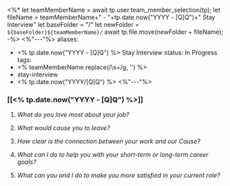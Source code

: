<%*
let teamMemberName = await tp.user.team_member_selection(tp);
let fileName = teamMemberName+" - "+tp.date.now("YYYY - [Q]Q")+" Stay Interview"
let baseFolder = "/" 
let newFolder = `${baseFolder}${teamMemberName}/` 
await tp.file.move(newFolder + fileName);
-%>
<%"---"%>
aliases: 
 - <% tp.date.now("YYYY - [Q]Q") %> Stay Interview
status: In Progress
tags: 
 - <% teamMemberName.replace(/\s+/g, '') %>
 - stay-interview
 - <% tp.date.now("YYYY/[Q]Q") %>
<%"---"%>

### [[<% tp.date.now("YYYY - [Q]Q") %>]]

1. *What do you love most about your job?*

>

2. *What would cause you to leave?*

>

3. *How clear is the connection between your work and our Cause?*

>

4. *What can I do to help you with your short-term or long-term career goals?*

>

5. *What can you and I do to make you more satisfied in your current role?*

>
